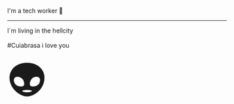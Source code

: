 
I'm a tech worker 👷<br/>
<hr>
I´m living in the hellcity <br>
<br>
#Cuiabrasa i love you <br>
<span style='font-size:100px;'>&#128125;</span>

<!---

O vitão e FODA!! 

--->

